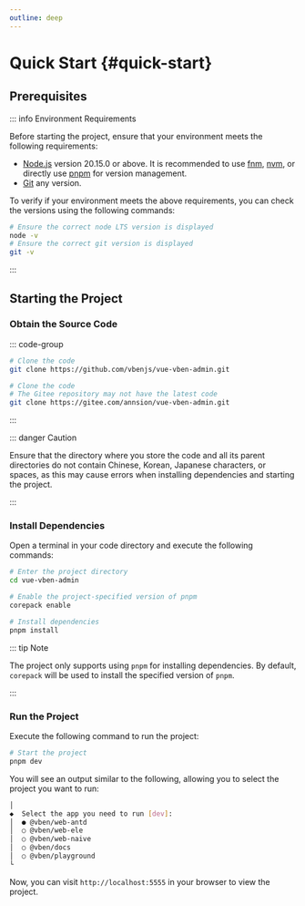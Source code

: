 ```yaml
---
outline: deep
---
```


# Quick Start {#quick-start}

## Prerequisites

::: info Environment Requirements

Before starting the project, ensure that your environment meets the following requirements:

- [Node.js](https://nodejs.org/en) version 20.15.0 or above. It is recommended to use [fnm](https://github.com/Schniz/fnm), [nvm](https://github.com/nvm-sh/nvm), or directly use [pnpm](https://pnpm.io/cli/env) for version management.
- [Git](https://git-scm.com/) any version.

To verify if your environment meets the above requirements, you can check the versions using the following commands:

```bash
# Ensure the correct node LTS version is displayed
node -v
# Ensure the correct git version is displayed
git -v
```

:::

## Starting the Project

### Obtain the Source Code

::: code-group

```bash [GitHub]
# Clone the code
git clone https://github.com/vbenjs/vue-vben-admin.git
```

```bash [Gitee]
# Clone the code
# The Gitee repository may not have the latest code
git clone https://gitee.com/annsion/vue-vben-admin.git
```

:::

::: danger Caution

Ensure that the directory where you store the code and all its parent directories do not contain Chinese, Korean, Japanese characters, or spaces, as this may cause errors when installing dependencies and starting the project.

:::

### Install Dependencies

Open a terminal in your code directory and execute the following commands:

```bash
# Enter the project directory
cd vue-vben-admin

# Enable the project-specified version of pnpm
corepack enable

# Install dependencies
pnpm install
```

::: tip Note

The project only supports using `pnpm` for installing dependencies. By default, `corepack` will be used to install the specified version of `pnpm`.

:::

### Run the Project

Execute the following command to run the project:

```bash
# Start the project
pnpm dev
```

You will see an output similar to the following, allowing you to select the project you want to run:

```bash
│
◆  Select the app you need to run [dev]:
│  ● @vben/web-antd
│  ○ @vben/web-ele
│  ○ @vben/web-naive
│  ○ @vben/docs
│  ○ @vben/playground
└
```

Now, you can visit `http://localhost:5555` in your browser to view the project.
